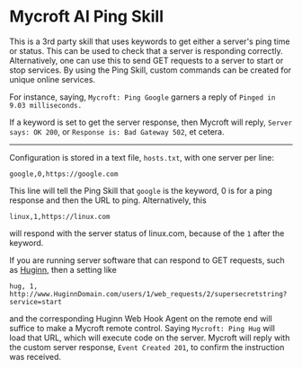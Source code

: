 # Mycroft AI Ping Skill

This is a 3rd party skill that uses keywords to get either a server's ping time or status. This can be used to check that a server is responding correctly. Alternatively, one can use this to send GET requests to a server to start or stop services. By using the Ping Skill, custom commands can be created for unique online services.

For instance, saying, `Mycroft: Ping Google` garners a reply of `Pinged in 9.03 milliseconds.`

If a keyword is set to get the server response, then Mycroft will reply, `Server says: OK 200`, or `Response is: Bad Gateway 502`, et cetera.

---

Configuration is stored in a text file, `hosts.txt`, with one server per line:

    google,0,https://google.com
    
This line will tell the Ping Skill that `google` is the keyword, 0 is for a ping response and then the URL to ping. Alternatively, this

    linux,1,https://linux.com
    
will respond with the server status of linux.com, because of the `1` after the keyword.

If you are running server software that can respond to GET requests, such as [Huginn](https://github.com/cantino/huginn), then a setting like

    hug, 1, http://www.HuginnDomain.com/users/1/web_requests/2/supersecretstring?service=start

and the corresponding Huginn Web Hook Agent on the remote end will suffice to make a Mycroft remote control. Saying `Mycroft: Ping Hug` will load that URL, which will execute code on the server. Mycroft will reply with the custom server response, `Event Created 201`, to confirm the instruction was received.

